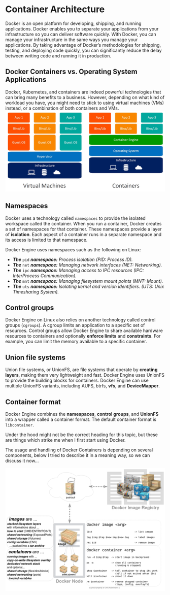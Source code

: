 # Container Architecture
Docker is an open platform for developing, shipping, and running applications. Docker enables you to separate your applications from your infrastructure so you can deliver software quickly. With Docker, you can manage your infrastructure in the same ways you manage your applications. By taking advantage of Docker’s methodologies for shipping, testing, and deploying code quickly, you can significantly reduce the delay between writing code and running it in production.

## Docker  Containers vs. Operating System Applications
Docker, Kubernetes, and containers are indeed powerful technologies that can bring many benefits to a business. However, depending on what kind of workload you have, you might need to stick to using virtual machines (VMs) instead, or a combination of both containers and VMs.
![enter image description here](https://github.com/joe-speedboat/workshop.container/raw/main/images/containers-vs-virtual-machines.jpg)
## Namespaces
Docker uses a technology called `namespaces` to provide the isolated workspace called the container. When you run a container, Docker creates a set of namespaces for that container.
These namespaces provide a layer of **isolation**. Each aspect of a container runs in a separate namespace and its access is limited to that namespace.

Docker Engine uses namespaces such as the following on Linux:
-   **_The_** `pid` **_namespace:_** _Process isolation (PID: Process ID)._
-   **_The_** `net` **_namespace:_** _Managing network interfaces (NET: Networking)._
-   **_The_** `ipc` **_namespace:_** _Managing access to IPC resources (IPC: InterProcess Communication)._
-   **_The_** `mnt` **_namespace:_** _Managing filesystem mount points (MNT: Mount)._
-   **_The_** `uts` **_namespace:_** _Isolating kernel and version identifiers. (UTS: Unix Timesharing System)._

## Control groups
Docker Engine on Linux also relies on another technology called control groups (`cgroups`). A cgroup limits an application to a specific set of resources. Control groups allow Docker Engine to share available hardware resources to containers and optionally **enforce limits** and **constraints**. For example, you can limit the memory available to a specific container.

## Union file systems
Union file systems, or UnionFS, are file systems that operate by **creating layers**, making them very lightweight and fast. Docker Engine uses UnionFS to provide the building blocks for containers. Docker Engine can use multiple UnionFS variants, including AUFS, btrfs, **vfs**, and **DeviceMapper**.

## Container format
Docker Engine combines the **namespaces**, **control groups**, and **UnionFS** into a wrapper called a container format. The default container format is `libcontainer`.

Under the hood might not be the correct heading for this topic, but these are things which strike me when I first start using Docker.

The usage and handling of Docker Containers is depending on several components, below I tried to describe it in a meaning way, so we can discuss it now...

![enter image description here](https://github.com/joe-speedboat/workshop.container/raw/main/images/docker_overview_bychris.png)

<!--stackedit_data:
eyJoaXN0b3J5IjpbMTU1OTA3MTg5OF19
-->
